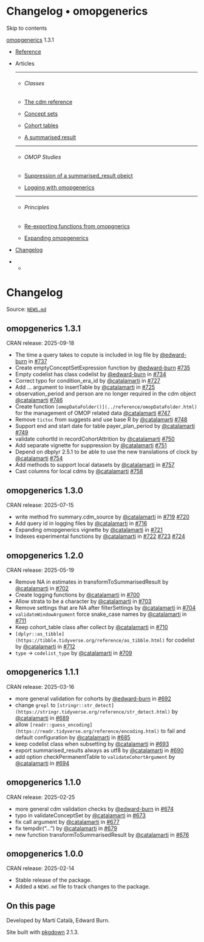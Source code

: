 # Changelog • omopgenerics

Skip to contents

[omopgenerics](../index.html) 1.3.1

  * [Reference](../reference/index.html)
  * Articles
    * * * *

    * ###### Classes

    * [The cdm reference](../articles/cdm_reference.html)
    * [Concept sets](../articles/codelists.html)
    * [Cohort tables](../articles/cohorts.html)
    * [A summarised result](../articles/summarised_result.html)
    * * * *

    * ###### OMOP Studies

    * [Suppression of a summarised_result obejct](../articles/suppression.html)
    * [Logging with omopgenerics](../articles/logging.html)
    * * * *

    * ###### Principles

    * [Re-exporting functions from omopgnerics](../articles/reexport.html)
    * [Expanding omopgenerics](../articles/expanding_omopgenerics.html)
  * [Changelog](../news/index.html)


  *   * [](https://github.com/darwin-eu/omopgenerics/)



# Changelog

Source: [`NEWS.md`](https://github.com/darwin-eu/omopgenerics/blob/v1.3.1/NEWS.md)

## omopgenerics 1.3.1

CRAN release: 2025-09-18

  * The time a query takes to copute is included in log file by [@edward-burn](https://github.com/edward-burn) in [#737](https://github.com/darwin-eu/omopgenerics/issues/737)
  * Create emptyConceptSetExpression function by [@edward-burn](https://github.com/edward-burn) [#735](https://github.com/darwin-eu/omopgenerics/issues/735)
  * Empty codelist has class codelist by [@edward-burn](https://github.com/edward-burn) in [#734](https://github.com/darwin-eu/omopgenerics/issues/734)
  * Correct typo for condition_era_id by [@catalamarti](https://github.com/catalamarti) in [#727](https://github.com/darwin-eu/omopgenerics/issues/727)
  * Add … argument to insertTable by [@catalamarti](https://github.com/catalamarti) in [#725](https://github.com/darwin-eu/omopgenerics/issues/725)
  * observation_period and person are no longer required in the cdm object [@catalamarti](https://github.com/catalamarti) [#746](https://github.com/darwin-eu/omopgenerics/issues/746)
  * Create function `[omopDataFolder()](../reference/omopDataFolder.html)` for the management of OMOP related data [@catalamarti](https://github.com/catalamarti) [#747](https://github.com/darwin-eu/omopgenerics/issues/747)
  * Remove `tictoc` from suggests and use base R by [@catalamarti](https://github.com/catalamarti) [#748](https://github.com/darwin-eu/omopgenerics/issues/748)
  * Support end and start date for table payer_plan_period by [@catalamarti](https://github.com/catalamarti) [#749](https://github.com/darwin-eu/omopgenerics/issues/749)
  * validate cohortId in recordCohortAttrition by [@catalamarti](https://github.com/catalamarti) [#750](https://github.com/darwin-eu/omopgenerics/issues/750)
  * Add separate vignette for suppression by [@catalamarti](https://github.com/catalamarti) [#751](https://github.com/darwin-eu/omopgenerics/issues/751)
  * Depend on dbplyr 2.5.1 to be able to use the new translations of clock by [@catalamarti](https://github.com/catalamarti) [#754](https://github.com/darwin-eu/omopgenerics/issues/754)
  * Add methods to support local datasets by [@catalamarti](https://github.com/catalamarti) in [#757](https://github.com/darwin-eu/omopgenerics/issues/757)
  * Cast columns for local cdms by [@catalamarti](https://github.com/catalamarti) [#758](https://github.com/darwin-eu/omopgenerics/issues/758)



## omopgenerics 1.3.0

CRAN release: 2025-07-15

  * write method fro summary.cdm_source by [@catalamarti](https://github.com/catalamarti) in [#719](https://github.com/darwin-eu/omopgenerics/issues/719) [#720](https://github.com/darwin-eu/omopgenerics/issues/720)
  * Add query id in logging files by [@catalamarti](https://github.com/catalamarti) in [#716](https://github.com/darwin-eu/omopgenerics/issues/716)
  * Expanding omopgenerics vignette by [@catalamarti](https://github.com/catalamarti) in [#721](https://github.com/darwin-eu/omopgenerics/issues/721)
  * Indexes experimental functions by [@catalamarti](https://github.com/catalamarti) in [#722](https://github.com/darwin-eu/omopgenerics/issues/722) [#723](https://github.com/darwin-eu/omopgenerics/issues/723) [#724](https://github.com/darwin-eu/omopgenerics/issues/724)



## omopgenerics 1.2.0

CRAN release: 2025-05-19

  * Remove NA in estimates in transformToSummarisedResult by [@catalamarti](https://github.com/catalamarti) in [#702](https://github.com/darwin-eu/omopgenerics/issues/702)
  * Create logging functions by [@catalamarti](https://github.com/catalamarti) in [#700](https://github.com/darwin-eu/omopgenerics/issues/700)
  * Allow strata to be a character by [@catalamarti](https://github.com/catalamarti) in [#703](https://github.com/darwin-eu/omopgenerics/issues/703)
  * Remove settings that are NA after filterSettings by [@catalamarti](https://github.com/catalamarti) in [#704](https://github.com/darwin-eu/omopgenerics/issues/704)
  * `validateWindowArgument` force snake_case names by [@catalamarti](https://github.com/catalamarti) in [#711](https://github.com/darwin-eu/omopgenerics/issues/711)
  * Keep cohort_table class after collect by [@catalamarti](https://github.com/catalamarti) in [#710](https://github.com/darwin-eu/omopgenerics/issues/710)
  * `[dplyr::as_tibble](https://tibble.tidyverse.org/reference/as_tibble.html)` for codelist by [@catalamarti](https://github.com/catalamarti) in [#712](https://github.com/darwin-eu/omopgenerics/issues/712)
  * `type` -> `codelist_type` by [@catalamarti](https://github.com/catalamarti) in [#709](https://github.com/darwin-eu/omopgenerics/issues/709)



## omopgenerics 1.1.1

CRAN release: 2025-03-16

  * more general validation for cohorts by [@edward-burn](https://github.com/edward-burn) in [#692](https://github.com/darwin-eu/omopgenerics/issues/692)
  * change `grepl` to `[stringr::str_detect](https://stringr.tidyverse.org/reference/str_detect.html)` by [@catalamarti](https://github.com/catalamarti) in [#689](https://github.com/darwin-eu/omopgenerics/issues/689)
  * allow `[readr::guess_encoding](https://readr.tidyverse.org/reference/encoding.html)` to fail and default configuration by [@catalamarti](https://github.com/catalamarti) in [#685](https://github.com/darwin-eu/omopgenerics/issues/685)
  * keep codelist class when subsetting by [@catalamarti](https://github.com/catalamarti) in [#693](https://github.com/darwin-eu/omopgenerics/issues/693)
  * export summarised_results always as utf8 by [@catalamarti](https://github.com/catalamarti) in [#690](https://github.com/darwin-eu/omopgenerics/issues/690)
  * add option checkPermanentTable to `validateCohortArgument` by [@catalamarti](https://github.com/catalamarti) in [#694](https://github.com/darwin-eu/omopgenerics/issues/694)



## omopgenerics 1.1.0

CRAN release: 2025-02-25

  * more general cdm validation checks by [@edward-burn](https://github.com/edward-burn) in [#674](https://github.com/darwin-eu/omopgenerics/issues/674)
  * typo in validateConceptSet by [@catalamarti](https://github.com/catalamarti) in [#673](https://github.com/darwin-eu/omopgenerics/issues/673)
  * fix call argument by [@catalamarti](https://github.com/catalamarti) in [#677](https://github.com/darwin-eu/omopgenerics/issues/677)
  * fix tempdir(“…”) by [@catalamarti](https://github.com/catalamarti) in [#679](https://github.com/darwin-eu/omopgenerics/issues/679)
  * new function transformToSummarisedResult by [@catalamarti](https://github.com/catalamarti) in [#676](https://github.com/darwin-eu/omopgenerics/issues/676)



## omopgenerics 1.0.0

CRAN release: 2025-02-14

  * Stable release of the package.
  * Added a `NEWS.md` file to track changes to the package.



## On this page

Developed by Martí Català, Edward Burn.

Site built with [pkgdown](https://pkgdown.r-lib.org/) 2.1.3.
